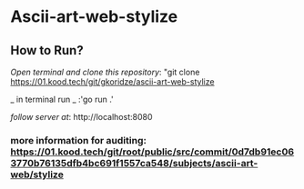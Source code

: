 # Ascii-art-web-stylize

## How to Run?

_Open  terminal and clone this repository_: "git clone https://01.kood.tech/git/gkoridze/ascii-art-web-stylize

_ in terminal run _ :'go run .'

_follow server at_: http://localhost:8080

### more information for auditing: https://01.kood.tech/git/root/public/src/commit/0d7db91ec063770b76135dfb4bc691f1557ca548/subjects/ascii-art-web/stylize
